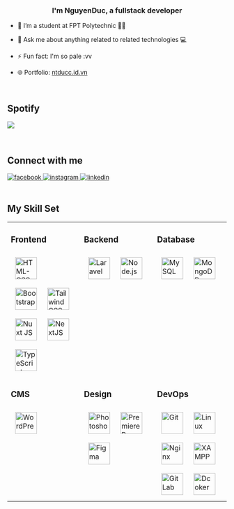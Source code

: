 <div align="center">
<!-- <img src="https://res.cloudinary.com/dteefej4w/image/upload/v1690439079/89dd6237471a9444cd0b_eqdpz7.jpg" align="center" width="200" /> -->
</div>  


### <div align="center">I'm NguyenDuc, a fullstack developer </div>


- 🔭 I’m a student at FPT Polytechnic 🧑‍🎓


- 💬 Ask me about anything related to related technologies 💻


- ⚡ Fun fact: I'm so pale :vv


- 🌐 Portfolio: [ntducc.id.vn](https://ntducc.id.vn)

<br/>  

## Spotify
[<img src="https://spotify-github-profile.vercel.app/api/view?uid=31ia7gum3gpr5rd52qhnhec2sgjm&cover_image=true&theme=natemoo-re&show_offline=false&background_color=121212&interchange=false&bar_color=53b14f&bar_color_cover=false" />](https://open.spotify.com/user/31ia7gum3gpr5rd52qhnhec2sgjm)

<br/>

## Connect with me
<div align="left">

<a href="https://www.facebook.com/ntduc106" target="_blank">
<img src=https://img.shields.io/badge/facebook-%232E87FB.svg?&style=for-the-badge&logo=facebook&logoColor=white alt=facebook style="margin-bottom: 5px;" />
</a>

<a href="https://instagram.com/ntduc03" target="_blank">
<img src=https://img.shields.io/badge/instagram-%23000000.svg?&style=for-the-badge&logo=instagram&logoColor=white alt=instagram style="margin-bottom: 5px;" />
</a>  

<a href="https://linkedin.com/in/ntducnef" target="_blank">
<img src=https://img.shields.io/badge/linkedin-%231E77B5.svg?&style=for-the-badge&logo=linkedin&logoColor=white alt=linkedin style="margin-bottom: 5px;" />
</a>

</div>  

<br/>     

## My Skill Set

<table>
<tr>

<td valign="top" width="33%">

### Frontend
<div>  
    <a href="https://www.w3schools.com/html/" target="_blank"><img style="margin: 10px" src="https://www.freepnglogos.com/uploads/html5-logo-png/html5-logo-devextreme-multi-purpose-controls-html-javascript-3.png" alt="HTML-CSS-JS" height="50" /></a>
    <br/>
    <a href="https://bootstrap.com" target="_blank"><img style="margin: 10px" src="https://upload.wikimedia.org/wikipedia/commons/thumb/b/b2/Bootstrap_logo.svg/2560px-Bootstrap_logo.svg.png" alt="Bootstrap" height="50" /></a>  
    <a href="https://www.tailwindcss.com/" target="_blank"><img style="margin: 10px" src="https://profilinator.rishav.dev/skills-assets/tailwindcss.svg" alt="Tailwind CSS" height="50" /></a>  
    <br/>
    <a href="https://nuxtjs.org/" target="_blank"><img style="margin: 10px" src="https://upload.wikimedia.org/wikipedia/commons/thumb/a/ae/Nuxt_logo.svg/1200px-Nuxt_logo.svg.png" alt="Nuxt JS" height="50" /></a>  
    <a href="https://nextjs.org/" target="_blank"><img style="margin: 10px" src="https://profilinator.rishav.dev/skills-assets/nextjs.png" alt="NextJS" height="50" /></a>  
    <br/>
    <a href="https://www.typescriptlang.org/" target="_blank"><img style="margin: 10px" src="https://www.svgrepo.com/show/374144/typescript.svg" alt="TypeScript" height="50" /></a>  
</div>  

</td>


<td valign="top" width="33%">

### Backend
<div >  
    <a href="https://laravel.com/" target="_blank"><img style="margin: 10px" src="https://upload.wikimedia.org/wikipedia/commons/thumb/9/9a/Laravel.svg/1969px-Laravel.svg.png" alt="Laravel" height="50" /></a>  
    <a href="https://nodejs.org/" target="_blank"><img style="margin: 10px" src="https://upload.wikimedia.org/wikipedia/commons/thumb/d/d9/Node.js_logo.svg/590px-Node.js_logo.svg.png" alt="Node.js" height="50" /></a>
</div>

</td>

<td valign="top" width="33%">

### Database
<div>  
    <a href="https://www.mysql.com/" target="_blank"><img style="margin: 10px" src="https://www.freepnglogos.com/uploads/logo-mysql-png/logo-mysql-cdb-for-mysql-7.png" alt="MySQL" height="50" /></a>  
    <a href="https://www.mongodb.com/" target="_blank"><img style="margin: 10px" src="https://profilinator.rishav.dev/skills-assets/mongodb-original-wordmark.svg" alt="MongoDB" height="50" /></a>  
</div>

</td>

</tr>
<tr>


<td valign="top" width="33%">

### CMS
<a href="https://wordpress.com/" target="_blank"><img style="margin: 10px" src="https://profilinator.rishav.dev/skills-assets/wordpress.png" alt="WordPress" height="50" /></a>

</td>


<td valign="top" width="33%">

### Design
<div>  
    <a href="https://www.adobe.com/in/products/premiere.html" target="_blank"><img style="margin: 10px" src="https://upload.wikimedia.org/wikipedia/commons/thumb/a/af/Adobe_Photoshop_CC_icon.svg/2101px-Adobe_Photoshop_CC_icon.svg.png" alt="Photoshop" height="50" /></a>  
    <a href="https://www.adobe.com/in/products/photoshop.html" target="_blank"><img style="margin: 10px" src="https://profilinator.rishav.dev/skills-assets/adobepremierepro.png" alt="Premiere Pro" height="50" /></a>  
    <a href="https://www.figma.com/" target="_blank"><img style="margin: 10px" src="https://profilinator.rishav.dev/skills-assets/figma-icon.svg" alt="Figma" height="50" /></a>  
</div>

</td>


<td valign="top" width="33%">

### DevOps
<div>  
    <a href="https://github.com/" target="_blank"><img style="margin: 10px" src="https://profilinator.rishav.dev/skills-assets/git-scm-icon.svg" alt="Git" height="50" /></a>  
    <a href="https://www.linux.org/" target="_blank"><img style="margin: 10px" src="https://profilinator.rishav.dev/skills-assets/linux-original.svg" alt="Linux" height="50" /></a>  
    <a href="https://www.nginx.com/" target="_blank"><img style="margin: 10px" src="https://profilinator.rishav.dev/skills-assets/nginx-original.svg" alt="Nginx" height="50" /></a>  
    <a href="https://www.apachefriends.org/" target="_blank"><img style="margin: 10px" src="https://profilinator.rishav.dev/skills-assets/xampp.png" alt="XAMPP" height="50" /></a>  
    <a href="https://about.gitlab.com/" target="_blank"><img style="margin: 10px" src="https://profilinator.rishav.dev/skills-assets/gitlab.svg" alt="GitLab" height="50" /></a>  
    <a href="https://docker.com/" target="_blank"><img style="margin: 10px" src="https://www.docker.com/wp-content/uploads/2022/03/Moby-logo.png" alt="Dcoker" height="50" /></a> 
</div>

</td>

</tr>
</table>  

<br/>  

